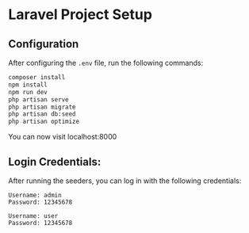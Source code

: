 # Laravel Project Setup

## Configuration

After configuring the `.env` file, run the following commands:

```bash
composer install
npm install
npm run dev
php artisan serve
php artisan migrate
php artisan db:seed
php artisan optimize
```

You can now visit localhost:8000

## Login Credentials:

After running the seeders, you can log in with the following credentials:

    Username: admin
    Password: 12345678

    Username: user
    Password: 12345678
